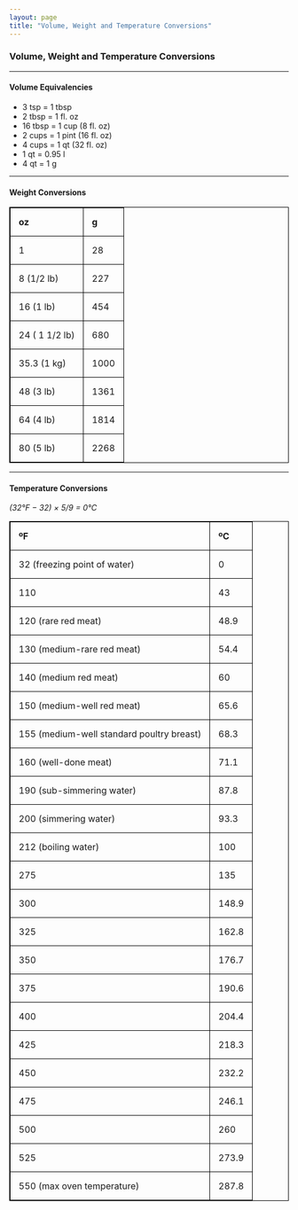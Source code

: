 ```yaml
---
layout: page
title: "Volume, Weight and Temperature Conversions"
---
```


### Volume, Weight and Temperature Conversions

<style>
table, th, td {
  border: 1px solid black;
  border-collapse: collapse;
}
th, td {
  padding: 15px;
  text-align: left;
}
</style>

* * *
#### Volume Equivalencies

* 3 tsp = 1 tbsp
* 2 tbsp = 1 fl. oz
* 16 tbsp = 1 cup (8 fl. oz)
* 2 cups = 1 pint (16 fl. oz)
* 4 cups = 1 qt (32 fl. oz)
* 1 qt = 0.95 l
* 4 qt = 1 g

* * *
#### Weight Conversions

| oz | g |
| --- | --- |
| 1 | 28 |
| 8 (1/2 lb) | 227 |
| 16 (1 lb) | 454 |
| 24 ( 1 1/2 lb) | 680 |
| 35.3 (1 kg) | 1000 |
| 48 (3 lb) | 1361 |
| 64 (4 lb) | 1814 |
| 80 (5 lb) | 2268 |

* * *
#### Temperature Conversions

_(32°F − 32) × 5/9 = 0°C_

| ºF | ºC |
| --- | --- |
| 32 (freezing point of water) | 0 |
| 110 | 43 |
| 120 (rare red meat) | 48.9 |
| 130 (medium-rare red meat) | 54.4 |
| 140 (medium red meat) | 60 |
| 150 (medium-well red meat) | 65.6 |
| 155 (medium-well standard poultry breast) | 68.3 |
| 160 (well-done meat) | 71.1 |
| 190 (sub-simmering water) | 87.8 |
| 200 (simmering water) | 93.3 |
| 212 (boiling water) | 100 |
|275 | 135 |
| 300 | 148.9 |
| 325 | 162.8 |
| 350 | 176.7 |
| 375 | 190.6 |
| 400 | 204.4 |
| 425 | 218.3 |
| 450 | 232.2 |
| 475 | 246.1 |
| 500 | 260 |
| 525 | 273.9 |
| 550 (max oven temperature) | 287.8 |